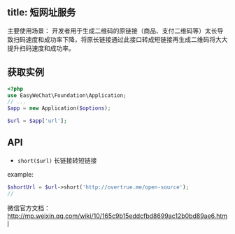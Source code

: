 title: 短网址服务
---

主要使用场景： 开发者用于生成二维码的原链接（商品、支付二维码等）太长导致扫码速度和成功率下降，将原长链接通过此接口转成短链接再生成二维码将大大提升扫码速度和成功率。

## 获取实例

```php
<?php
use EasyWeChat\Foundation\Application;
// ...
$app = new Application($options);

$url = $app['url'];
```

## API

+ `short($url)` 长链接转短链接

example:

```php
$shortUrl = $url->short('http://overtrue.me/open-source');
//
```

微信官方文档：http://mp.weixin.qq.com/wiki/10/165c9b15eddcfbd8699ac12b0bd89ae6.html